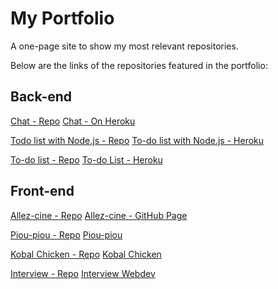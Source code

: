 # My Portfolio

A one-page site to show my most relevant repositories.

Below are the links of the repositories featured in the portfolio:

## Back-end

[Chat - Repo](https://github.com/nicolashacala/chat-node)
[Chat - On Heroku](https://chat-node-kobal.herokuapp.com/ "Chat Node.js")

[Todo list with Node.js - Repo](https://github.com/nicolashacala/todolist-node)
[To-do list with Node.js - Heroku](https://todolist-node-kobal.herokuapp.com/todolist/ "To-do list Node.js")

[To-do list - Repo](https://github.com/nicolashacala/todo-list)
[To-do List - Heroku](https://becode-todolist.herokuapp.com/ "To-do List")


## Front-end

[Allez-cine - Repo](https://github.com/Ja-R/frontend-AllezCine)
[Allez-cine - GitHub Page](https://ja-r.github.io/frontend-AllezCine/ "Allez-cine")

[Piou-piou - Repo](https://github.com/nicolashacala/piou-piou)
[Piou-piou](https://nicolashacala.github.io/piou-piou/ "Piou-piou")

[Kobal Chicken - Repo](https://github.com/nicolashacala/restaurant-css-framework)
[Kobal Chicken](https://nicolashacala.github.io/restaurant-css-framework/ "Kobal Chicken")

[Interview - Repo](https://github.com/nicolashacala/interview-webdev)
[Interview Webdev](https://nicolashacala.github.io/interview-webdev/ "Interview Webdev")